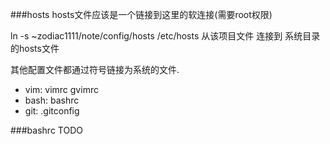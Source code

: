 ###hosts
hosts文件应该是一个链接到这里的软连接(需要root权限)

ln -s ~zodiac1111/note/config/hosts /etc/hosts
	从该项目文件	连接到	系统目录的hosts文件

其他配置文件都通过符号链接为系统的文件.

* vim: vimrc gvimrc
* bash: bashrc
* git: .gitconfig

###bashrc
TODO


